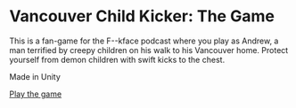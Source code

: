 # Vancouver Child Kicker: The Game

This is a fan-game for the F--kface podcast where you play as Andrew, a man terrified by creepy children on his walk to his Vancouver home.
Protect yourself from demon children with swift kicks to the chest.

Made in Unity

[Play the game](https://meaty-okra-games.itch.io/vancouver-child-kicker-the-game)
